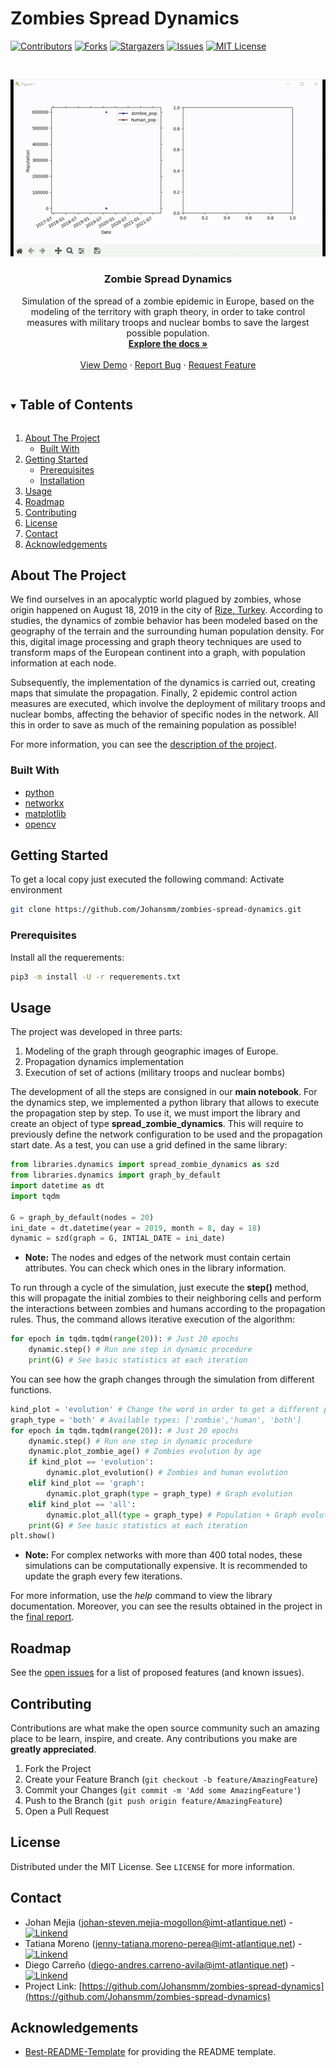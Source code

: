 # Zombies Spread Dynamics

[![Contributors][contributors-shield]][contributors-url]
[![Forks][forks-shield]][forks-url]
[![Stargazers][stars-shield]][stars-url]
[![Issues][issues-shield]][issues-url]
[![MIT License][license-shield]][license-url]
<!-- [![LinkedIn][linkedin-shield]][linkedin-url] -->


<!-- PROJECT LOGO -->
<br />
<p align="center">
  <a href="https://github.com/Johansmm/zombies-spread-dynamics">
    <img src="images/logo.gif" alt="Logo" width="720" >
  </a>

  <h3 align="center"> Zombie Spread Dynamics </h3>

  <p align="center">
    Simulation of the spread of a zombie epidemic in Europe, based on the modeling of the territory with graph theory, in order to take control measures with military troops and nuclear bombs to save the largest possible population.
    <br />
    <a href="docs"><strong>Explore the docs »</strong></a>
    <br />
    <br />
    <a href="https://github.com/Johansmm/zombies-spread-dynamics/blob/Main/demo.mp4">View Demo</a>
    ·
    <a href="https://github.com/Johansmm/zombies-spread-dynamics/issues">Report Bug</a>
    ·
    <a href="https://github.com/Johansmm/zombies-spread-dynamics/issues">Request Feature</a>
  </p>
</p>


<!-- TABLE OF CONTENTS -->
<details open="open">
  <summary><h2 style="display: inline-block">Table of Contents</h2></summary>
  <ol>
    <li>
      <a href="#about-the-project">About The Project</a>
      <ul>
        <li><a href="#built-with">Built With</a></li>
      </ul>
    </li>
    <li>
      <a href="#getting-started">Getting Started</a>
      <ul>
        <li><a href="#prerequisites">Prerequisites</a></li>
        <li><a href="#installation">Installation</a></li>
      </ul>
    </li>
    <li><a href="#usage">Usage</a></li>
    <li><a href="#roadmap">Roadmap</a></li>
    <li><a href="#contributing">Contributing</a></li>
    <li><a href="#license">License</a></li>
    <li><a href="#contact">Contact</a></li>
    <li><a href="#acknowledgements">Acknowledgements</a></li>
  </ol>
</details>

<!-- ABOUT THE PROJECT -->
## About The Project
We find ourselves in an apocalyptic world plagued by zombies, whose origin happened on August 18, 2019 in the city of [Rize, Turkey](https://fr.wikipedia.org/wiki/Rize). According to studies, the dynamics of zombie behavior has been modeled based on the geography of the terrain and the surrounding human population density. For this, digital image processing and graph theory techniques are used to transform maps of the European continent into a graph, with population information at each node. 

Subsequently, the implementation of the dynamics is carried out, creating maps that simulate the propagation. Finally, 2 epidemic control action measures are executed, which involve the deployment of military troops and nuclear bombs, affecting the behavior of specific nodes in the network. All this in order to save as much of the remaining population as possible!

For more information, you can see the [description of the project](docs/description.pdf).

### Built With
* [python](https://rasa.com/)
* [networkx](https://networkx.org/)
* [matplotlib](https://matplotlib.org/)
* [opencv](https://opencv.org/)

<!-- GETTING STARTED -->
## Getting Started
To get a local copy just executed the following command:
Activate environment
```sh
git clone https://github.com/Johansmm/zombies-spread-dynamics.git
```

### Prerequisites
Install all the requerements:
```sh
pip3 -m install -U -r requerements.txt
```

<!-- USAGE EXAMPLES -->
## Usage
The project was developed in three parts:
1. Modeling of the graph through geographic images of Europe.
2. Propagation dynamics implementation
3. Execution of set of actions (military troops and nuclear bombs)

The development of all the steps are consigned in our **main notebook**. For the dynamics step, we implemented a python library that allows to execute the propagation step by step. To use it, we must import the library and create an object of type **spread_zombie_dynamics**. This will require to previously define the network configuration to be used and the propagation start date. As a test, you can use a grid defined in the same library:

```python
from libraries.dynamics import spread_zombie_dynamics as szd
from libraries.dynamics import graph_by_default
import datetime as dt
import tqdm

G = graph_by_default(nodes = 20)
ini_date = dt.datetime(year = 2019, month = 8, day = 18)
dynamic = szd(graph = G, INTIAL_DATE = ini_date)
```

* **Note:** The nodes and edges of the network must contain certain attributes. You can check which ones in the library information.

To run through a cycle of the simulation, just execute the **step()** method, this will propagate the initial zombies to their neighboring cells and perform the interactions between zombies and humans according to the propagation rules. Thus, the command allows iterative execution of the algorithm:

```python
for epoch in tqdm.tqdm(range(20)): # Just 20 epochs
    dynamic.step() # Run one step in dynamic procedure
    print(G) # See basic statistics at each iteration
```

You can see how the graph changes through the simulation from different functions.  

```python
kind_plot = 'evolution' # Change the word in order to get a different plot
graph_type = 'both' # Available types: ['zombie','human', 'both']
for epoch in tqdm.tqdm(range(20)): # Just 20 epochs
    dynamic.step() # Run one step in dynamic procedure
    dynamic.plot_zombie_age() # Zombies evolution by age
    if kind_plot == 'evolution':
        dynamic.plot_evolution() # Zombies and human evolution
    elif kind_plot == 'graph':
        dynamic.plot_graph(type = graph_type) # Graph evolution
    elif kind_plot == 'all':
        dynamic.plot_all(type = graph_type) # Population + Graph evolution
    print(G) # See basic statistics at each iteration
plt.show()
```
* **Note:** For complex networks with more than 400 total nodes, these simulations can be computationally expensive. It is recommended to update the graph every few iterations.

For more information, use the *help* command to view the library documentation. Moreover, you can see the results obtained in the project in the [final report](docs/report.pdf). 

<!-- ROADMAP -->
## Roadmap

See the [open issues](https://github.com/Johansmm/zombies-spread-dynamics/issues) for a list of proposed features (and known issues).


<!-- CONTRIBUTING -->
## Contributing

Contributions are what make the open source community such an amazing place to be learn, inspire, and create. Any contributions you make are **greatly appreciated**.

1. Fork the Project
2. Create your Feature Branch (`git checkout -b feature/AmazingFeature`)
3. Commit your Changes (`git commit -m 'Add some AmazingFeature'`)
4. Push to the Branch (`git push origin feature/AmazingFeature`)
5. Open a Pull Request

<!-- LICENSE -->
## License

Distributed under the MIT License. See `LICENSE` for more information.



<!-- CONTACT -->
## Contact
* Johan Mejia (johan-steven.mejia-mogollon@imt-atlantique.net) - [![Linkend][linkedin-shield]][linkedin-url-1]
* Tatiana Moreno (jenny-tatiana.moreno-perea@imt-atlantique.net) - [![Linkend][linkedin-shield]][linkedin-url-2]
* Diego Carreño (diego-andres.carreno-avila@imt-atlantique.net) - [![Linkend][linkedin-shield]][linkedin-url-3]
* Project Link: [https://github.com/Johansmm/zombies-spread-dynamics](https://github.com/Johansmm/zombies-spread-dynamics)


<!-- ACKNOWLEDGEMENTS -->
## Acknowledgements
* [Best-README-Template](https://github.com/othneildrew/Best-README-Template) for providing the README template.

<!-- MARKDOWN LINKS & IMAGES -->
<!-- https://www.markdownguide.org/basic-syntax/#reference-style-links -->
[contributors-shield]: https://img.shields.io/github/contributors/Johansmm/zombies-spread-dynamics.svg?style=for-the-badge
[contributors-url]: https://github.com/Johansmm/zombies-spread-dynamics/network/contributors
[forks-shield]: https://img.shields.io/github/forks/Johansmm/zombies-spread-dynamics.svg?style=for-the-badge
[forks-url]: https://github.com/Johansmm/zombies-spread-dynamics/network/members
[stars-shield]: https://img.shields.io/github/stars/Johansmm/zombies-spread-dynamics.svg?style=for-the-badge
[stars-url]: https://github.com/Johansmm/zombies-spread-dynamics/stargazers
[issues-shield]: https://img.shields.io/github/issues/Johansmm/zombies-spread-dynamics.svg?style=for-the-badge
[issues-url]: https://github.com/Johansmm/zombies-spread-dynamics/issues
[license-shield]: https://img.shields.io/github/license/Johansmm/zombies-spread-dynamics.svg?style=for-the-badge
[license-url]: https://github.com/Johansmm/zombies-spread-dynamics/blob/master/LICENSE.txt
[linkedin-shield]: https://img.shields.io/badge/-LinkedIn-black.svg?style=for-the-badge&logo=linkedin&colorB=555

[linkedin-url-1]: https://www.linkedin.com/in/johansmm/
[linkedin-url-2]: https://www.linkedin.com/in/tatiana-moreno-perea/
[linkedin-url-3]: https://www.linkedin.com/in/diego-andres-carre%C3%B1o-49b2ab157/
